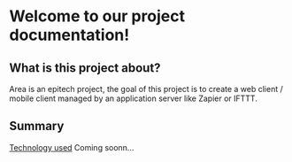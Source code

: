 # Welcome to our project documentation!

## What is this project about?

Area is an epitech project, the goal of this project is to create a web client / mobile client managed by an application server like Zapier or IFTTT.

## Summary

[Technology used](technology.md)
Coming soonn...